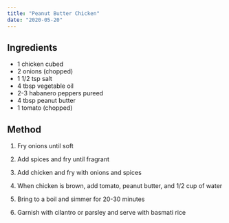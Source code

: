 ```yaml
---
title: "Peanut Butter Chicken"
date: "2020-05-20"
---
```


## Ingredients
* 1 chicken cubed
* 2 onions (chopped)
* 1 1/2 tsp salt
* 4 tbsp vegetable oil
* 2-3 habanero peppers pureed
* 4 tbsp peanut butter
* 1 tomato (chopped)

## Method
1. Fry onions until soft

2. Add spices and fry until fragrant

3. Add chicken and fry with onions and spices

4. When chicken is brown, add tomato, peanut butter, and 1/2 cup of water

5. Bring to a boil and simmer for 20-30 minutes

6. Garnish with cilantro or parsley and serve with basmati rice
